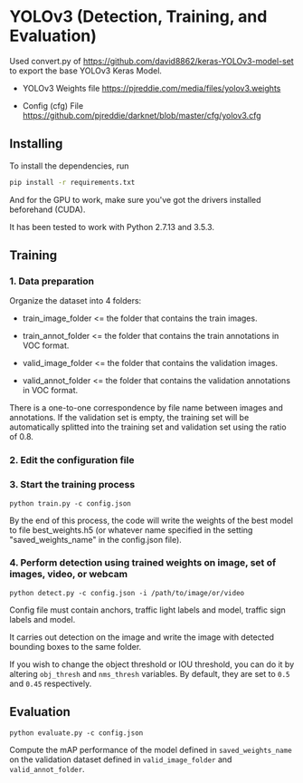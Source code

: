 # YOLOv3 (Detection, Training, and Evaluation)

Used convert.py of https://github.com/david8862/keras-YOLOv3-model-set to export the base YOLOv3 Keras Model. 

* YOLOv3 Weights file https://pjreddie.com/media/files/yolov3.weights

* Config (cfg) File https://github.com/pjreddie/darknet/blob/master/cfg/yolov3.cfg

## Installing

To install the dependencies, run
```bash
pip install -r requirements.txt
```
And for the GPU to work, make sure you've got the drivers installed beforehand (CUDA).

It has been tested to work with Python 2.7.13 and 3.5.3.

## Training

### 1. Data preparation 
Organize the dataset into 4 folders:

+ train_image_folder <= the folder that contains the train images.

+ train_annot_folder <= the folder that contains the train annotations in VOC format.

+ valid_image_folder <= the folder that contains the validation images.

+ valid_annot_folder <= the folder that contains the validation annotations in VOC format.
    
There is a one-to-one correspondence by file name between images and annotations. If the validation set is empty, the training set will be automatically splitted into the training set and validation set using the ratio of 0.8.

### 2. Edit the configuration file


### 3. Start the training process

`python train.py -c config.json`

By the end of this process, the code will write the weights of the best model to file best_weights.h5 (or whatever name specified in the setting "saved_weights_name" in the config.json file).

### 4. Perform detection using trained weights on image, set of images, video, or webcam
`python detect.py -c config.json -i /path/to/image/or/video`

Config file must contain anchors, traffic light labels and model, traffic sign labels and model.

It carries out detection on the image and write the image with detected bounding boxes to the same folder.

If you wish to change the object threshold or IOU threshold, you can do it by altering `obj_thresh` and `nms_thresh` variables. By default, they are set to `0.5` and `0.45` respectively.

## Evaluation

`python evaluate.py -c config.json`

Compute the mAP performance of the model defined in `saved_weights_name` on the validation dataset defined in `valid_image_folder` and `valid_annot_folder`.
